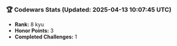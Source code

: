 ### 🏆 Codewars Stats (Updated: 2025-04-13 10:07:45 UTC)

- **Rank:** 8 kyu
- **Honor Points:** 3
- **Completed Challenges:** 1
